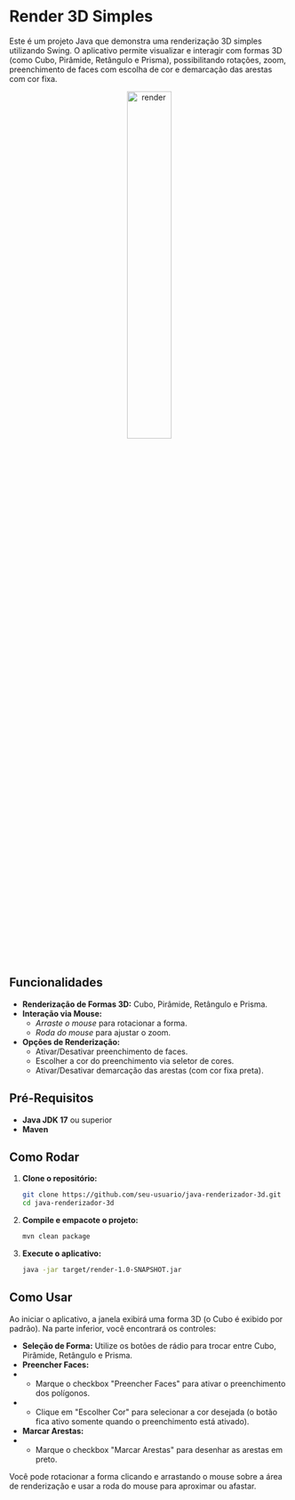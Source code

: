 # Render 3D Simples
Este é um projeto Java que demonstra uma renderização 3D simples utilizando Swing.
O aplicativo permite visualizar e interagir com formas 3D (como Cubo, Pirâmide, Retângulo e Prisma),
possibilitando rotações, zoom, preenchimento de faces com escolha de cor e demarcação das arestas com cor fixa.

<p align="center">
  <img src="https://github.com/user-attachments/assets/e169e939-6926-4db0-b1df-061112577333" alt="render" width="40%">
</p>

## Funcionalidades

- **Renderização de Formas 3D:** Cubo, Pirâmide, Retângulo e Prisma.
- **Interação via Mouse:**  
  - *Arraste o mouse* para rotacionar a forma.  
  - *Roda do mouse* para ajustar o zoom.
- **Opções de Renderização:**  
  - Ativar/Desativar preenchimento de faces.
  - Escolher a cor do preenchimento via seletor de cores.
  - Ativar/Desativar demarcação das arestas (com cor fixa preta).

## Pré-Requisitos

- **Java JDK 17** ou superior
- **Maven**

## Como Rodar

1. **Clone o repositório:**

   ```bash
   git clone https://github.com/seu-usuario/java-renderizador-3d.git
   cd java-renderizador-3d
    ```
   
2. **Compile e empacote o projeto:**

    ```bash
    mvn clean package
    ```
   
3. **Execute o aplicativo:**

    ```bash
    java -jar target/render-1.0-SNAPSHOT.jar
    ```
   
## Como Usar
Ao iniciar o aplicativo, a janela exibirá uma forma 3D (o Cubo é exibido por padrão).
Na parte inferior, você encontrará os controles:

- **Seleção de Forma:** Utilize os botões de rádio para trocar entre Cubo, Pirâmide, Retângulo e Prisma.
- **Preencher Faces:**
- - Marque o checkbox "Preencher Faces" para ativar o preenchimento dos polígonos.
- - Clique em "Escolher Cor" para selecionar a cor desejada (o botão fica ativo somente quando o preenchimento está ativado).
- **Marcar Arestas:**
- - Marque o checkbox "Marcar Arestas" para desenhar as arestas em preto.

Você pode rotacionar a forma clicando e arrastando o mouse sobre a área de renderização
e usar a roda do mouse para aproximar ou afastar.
